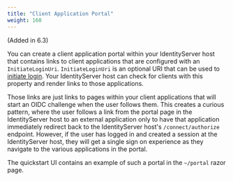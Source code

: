 ```yaml
---
title: "Client Application Portal"
weight: 160
---
```


(Added in 6.3)

You can create a client application portal within your IdentityServer host that contains links to client applications that are configured with an `InitiateLoginUri`. `InitiateLoginUri` is an optional URI that can be used to [initiate login](https://openid.net/specs/openid-connect-core-1_0.html#thirdpartyinitiatedlogin). Your IdentityServer host can check for clients with this property and render links to those applications. 

Those links are just links to pages within your client applications that will start an OIDC challenge when the user follows them. This creates a curious pattern, where the user follows a link from the portal page in the IdentityServer host to an external application only to have that application immediately redirect back to the IdentityServer host's `/connect/authorize` endpoint. However, if the user has logged in and created a session at the IdentityServer host, they will get a single sign on experience as they navigate to the various applications in the portal.

The quickstart UI contains an example of such a portal in the `~/portal` razor page.